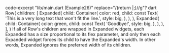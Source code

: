 code-excerpt "lib/main.dart (Example26)" replace="/(return |;)//g"?
dart
Row(
  children: [
    Expanded(
      child: Container(
        color: red,
        child: const Text(
          'This is a very long text that won\'t fit the line.',
          style: big,
        ),
      ),
    ),
    Expanded(
      child: Container(
        color: green,
        child: const Text(
          'Goodbye!',
          style: big,
        ),
      ),
    ),
  ],
)
If all of Row's children are wrapped in Expanded widgets,
each Expanded has a size proportional to its flex parameter,
and only then each Expanded widget forces its child to have
the Expanded's width.
In other words, Expanded ignores the preferred width of
its children.
